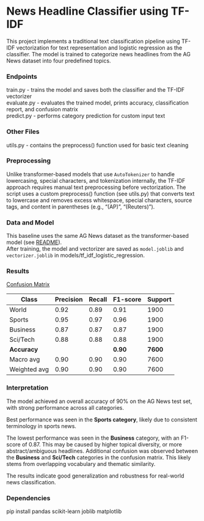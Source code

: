 # News Headline Classifier using TF-IDF

This project implements a traditional text classification pipeline using TF-IDF vectorization for text representation 
and logistic regression as the classifier. The model is trained to categorize news headlines from the AG News dataset into four predefined topics.

### Endpoints
train.py - trains the model and saves both the classifier and the TF-IDF vectorizer  
evaluate.py - evaluates the trained model, prints accuracy, classification report, and confusion matrix  
predict.py - performs category prediction for custom input text

### Other Files
utils.py - contains the preprocess() function used for basic text cleaning

### Preprocessing

Unlike transformer-based models that use `AutoTokenizer` to handle lowercasing, special characters, and tokenization internally, 
the TF-IDF approach requires manual text preprocessing before vectorization. The script uses a custom preprocess() function (see utils.py) 
that converts text to lowercase and removes excess whitespace, special characters, source tags, 
and content in parentheses (e.g., “(AP)”, “(Reuters)”).

### Data and Model
This baseline uses the same AG News dataset as the transformer-based model (see [README](../README.md#data-and-model)).  
After training, the model and vectorizer are saved as `model.joblib` and `vectorizer.joblib` in models/tf_idf_logistic_regression.

### Results
[Confusion Matrix](../images/confusion_matrix_tf_idf.png)  

| Class       | Precision | Recall | F1-score | Support |
|-------------|-----------|--------|----------|---------|
| World       | 0.92      | 0.89   | 0.91     | 1900    |
| Sports      | 0.95      | 0.97   | 0.96     | 1900    |
| Business    | 0.87      | 0.87   | 0.87     | 1900    |
| Sci/Tech    | 0.88      | 0.88   | 0.88     | 1900    |
| **Accuracy**|           |        | **0.90** | **7600**|
| Macro avg   | 0.90      | 0.90   | 0.90     | 7600    |
| Weighted avg| 0.90      | 0.90   | 0.90     | 7600    |


### Interpretation

The model achieved an overall accuracy of 90% on the AG News test set, with strong performance across all categories.

Best performance was seen in the **Sports category**, likely due to consistent terminology in sports news.  

The lowest performance was seen in the **Business** category, with an F1-score of 0.87. 
This may be caused by higher topical diversity, or more abstract/ambiguous headlines. 
Additional confusion was observed between the **Business** and **Sci/Tech** categories 
in the confusion matrix. This likely stems from overlapping vocabulary and thematic similarity.

The results indicate good generalization and robustness for real-world news classification.

### Dependencies
pip install pandas scikit-learn joblib matplotlib